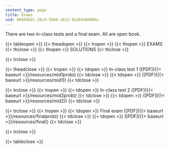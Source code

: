 ```yaml
---
content_type: page
title: Exams
uid: 86059d2c-2bc5-5b6b-1612-5e265e0d084c
---
```


There are two in-class tests and a final exam. All are open book.

{{< tableopen >}}
{{< theadopen >}}
{{< tropen >}}
{{< thopen >}}
EXAMS
{{< thclose >}}
{{< thopen >}}
SOLUTIONS
{{< thclose >}}

{{< trclose >}}

{{< theadclose >}}
{{< tropen >}}
{{< tdopen >}}
In-class test 1 ([PDF]({{< baseurl >}}/resources/mid1prob))
{{< tdclose >}}
{{< tdopen >}}
([PDF]({{< baseurl >}}/resources/mid1))
{{< tdclose >}}

{{< trclose >}}
{{< tropen >}}
{{< tdopen >}}
In-class test 2 ([PDF]({{< baseurl >}}/resources/mid2prob))
{{< tdclose >}}
{{< tdopen >}}
([PDF]({{< baseurl >}}/resources/mid2))
{{< tdclose >}}

{{< trclose >}}
{{< tropen >}}
{{< tdopen >}}
Final exam ([PDF]({{< baseurl >}}/resources/finalprob))
{{< tdclose >}}
{{< tdopen >}}
([PDF]({{< baseurl >}}/resources/final))
{{< tdclose >}}

{{< trclose >}}

{{< tableclose >}}